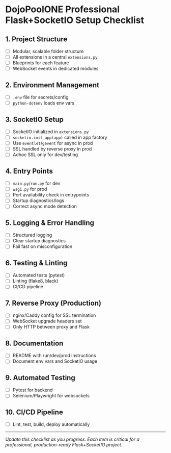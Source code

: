 # DojoPoolONE Professional Flask+SocketIO Setup Checklist

## 1. Project Structure

- [ ] Modular, scalable folder structure
- [ ] All extensions in a central `extensions.py`
- [ ] Blueprints for each feature
- [ ] WebSocket events in dedicated modules

## 2. Environment Management

- [ ] `.env` file for secrets/config
- [ ] `python-dotenv` loads env vars

## 3. SocketIO Setup

- [ ] SocketIO initialized in `extensions.py`
- [ ] `socketio.init_app(app)` called in app factory
- [ ] Use `eventlet`/`gevent` for async in prod
- [ ] SSL handled by reverse proxy in prod
- [ ] Adhoc SSL only for dev/testing

## 4. Entry Points

- [ ] `main.py`/`run.py` for dev
- [ ] `wsgi.py` for prod
- [ ] Port availability check in entrypoints
- [ ] Startup diagnostics/logs
- [ ] Correct async mode detection

## 5. Logging & Error Handling

- [ ] Structured logging
- [ ] Clear startup diagnostics
- [ ] Fail fast on misconfiguration

## 6. Testing & Linting

- [ ] Automated tests (pytest)
- [ ] Linting (flake8, black)
- [ ] CI/CD pipeline

## 7. Reverse Proxy (Production)

- [ ] nginx/Caddy config for SSL termination
- [ ] WebSocket upgrade headers set
- [ ] Only HTTP between proxy and Flask

## 8. Documentation

- [ ] README with run/dev/prod instructions
- [ ] Document env vars and SocketIO usage

## 9. Automated Testing

- [ ] Pytest for backend
- [ ] Selenium/Playwright for websockets

## 10. CI/CD Pipeline

- [ ] Lint, test, build, deploy automatically

---

_Update this checklist as you progress. Each item is critical for a professional, production-ready Flask+SocketIO project._
